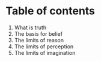 # Table of contents

1. What is truth
2. The basis for belief
3. The limits of reason
4. The limits of perception
5. The limits of imagination

